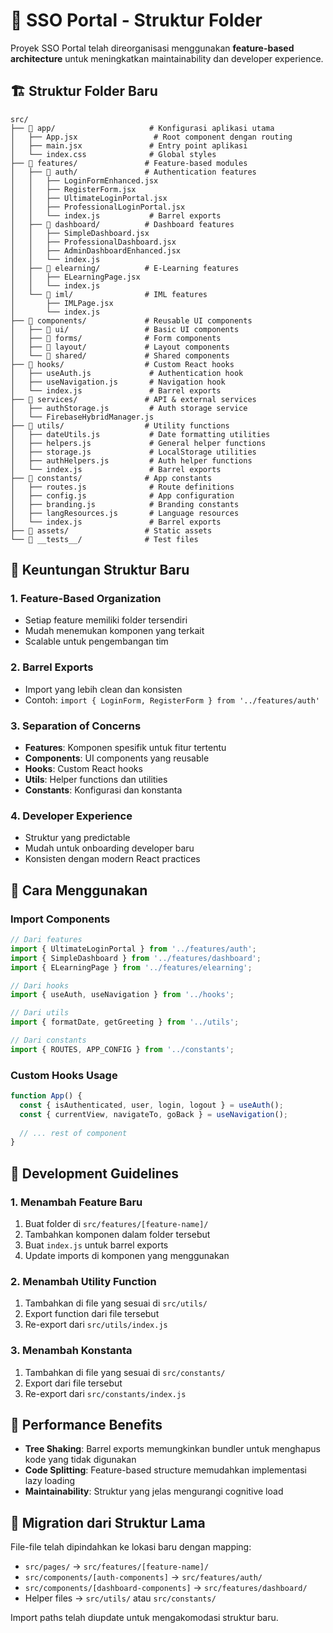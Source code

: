 # 📁 SSO Portal - Struktur Folder

Proyek SSO Portal telah direorganisasi menggunakan **feature-based architecture** untuk meningkatkan maintainability dan developer experience.

## 🏗️ Struktur Folder Baru

```
src/
├── 📂 app/                     # Konfigurasi aplikasi utama
│   ├── App.jsx                 # Root component dengan routing
│   ├── main.jsx               # Entry point aplikasi
│   └── index.css              # Global styles
├── 📂 features/               # Feature-based modules
│   ├── 📂 auth/               # Authentication features
│   │   ├── LoginFormEnhanced.jsx
│   │   ├── RegisterForm.jsx
│   │   ├── UltimateLoginPortal.jsx
│   │   ├── ProfessionalLoginPortal.jsx
│   │   └── index.js           # Barrel exports
│   ├── 📂 dashboard/          # Dashboard features
│   │   ├── SimpleDashboard.jsx
│   │   ├── ProfessionalDashboard.jsx
│   │   ├── AdminDashboardEnhanced.jsx
│   │   └── index.js
│   ├── 📂 elearning/          # E-Learning features
│   │   ├── ELearningPage.jsx
│   │   └── index.js
│   └── 📂 iml/                # IML features
│       ├── IMLPage.jsx
│       └── index.js
├── 📂 components/             # Reusable UI components
│   ├── 📂 ui/                 # Basic UI components
│   ├── 📂 forms/              # Form components
│   ├── 📂 layout/             # Layout components
│   └── 📂 shared/             # Shared components
├── 📂 hooks/                  # Custom React hooks
│   ├── useAuth.js             # Authentication hook
│   ├── useNavigation.js       # Navigation hook
│   └── index.js               # Barrel exports
├── 📂 services/               # API & external services
│   ├── authStorage.js         # Auth storage service
│   └── FirebaseHybridManager.js
├── 📂 utils/                  # Utility functions
│   ├── dateUtils.js           # Date formatting utilities
│   ├── helpers.js             # General helper functions
│   ├── storage.js             # LocalStorage utilities
│   ├── authHelpers.js         # Auth helper functions
│   └── index.js               # Barrel exports
├── 📂 constants/              # App constants
│   ├── routes.js              # Route definitions
│   ├── config.js              # App configuration
│   ├── branding.js            # Branding constants
│   ├── langResources.js       # Language resources
│   └── index.js               # Barrel exports
├── 📂 assets/                 # Static assets
└── 📂 __tests__/              # Test files
```

## 🎯 Keuntungan Struktur Baru

### 1. **Feature-Based Organization**
- Setiap feature memiliki folder tersendiri
- Mudah menemukan komponen yang terkait
- Scalable untuk pengembangan tim

### 2. **Barrel Exports**
- Import yang lebih clean dan konsisten
- Contoh: `import { LoginForm, RegisterForm } from '../features/auth'`

### 3. **Separation of Concerns**
- **Features**: Komponen spesifik untuk fitur tertentu
- **Components**: UI components yang reusable
- **Hooks**: Custom React hooks
- **Utils**: Helper functions dan utilities
- **Constants**: Konfigurasi dan konstanta

### 4. **Developer Experience**
- Struktur yang predictable
- Mudah untuk onboarding developer baru
- Konsisten dengan modern React practices

## 🔧 Cara Menggunakan

### Import Components
```javascript
// Dari features
import { UltimateLoginPortal } from '../features/auth';
import { SimpleDashboard } from '../features/dashboard';
import { ELearningPage } from '../features/elearning';

// Dari hooks
import { useAuth, useNavigation } from '../hooks';

// Dari utils
import { formatDate, getGreeting } from '../utils';

// Dari constants
import { ROUTES, APP_CONFIG } from '../constants';
```

### Custom Hooks Usage
```javascript
function App() {
  const { isAuthenticated, user, login, logout } = useAuth();
  const { currentView, navigateTo, goBack } = useNavigation();
  
  // ... rest of component
}
```

## 📝 Development Guidelines

### 1. **Menambah Feature Baru**
1. Buat folder di `src/features/[feature-name]/`
2. Tambahkan komponen dalam folder tersebut
3. Buat `index.js` untuk barrel exports
4. Update imports di komponen yang menggunakan

### 2. **Menambah Utility Function**
1. Tambahkan di file yang sesuai di `src/utils/`
2. Export function dari file tersebut
3. Re-export dari `src/utils/index.js`

### 3. **Menambah Konstanta**
1. Tambahkan di file yang sesuai di `src/constants/`
2. Export dari file tersebut
3. Re-export dari `src/constants/index.js`

## 🚀 Performance Benefits

- **Tree Shaking**: Barrel exports memungkinkan bundler untuk menghapus kode yang tidak digunakan
- **Code Splitting**: Feature-based structure memudahkan implementasi lazy loading
- **Maintainability**: Struktur yang jelas mengurangi cognitive load

## 🔄 Migration dari Struktur Lama

File-file telah dipindahkan ke lokasi baru dengan mapping:
- `src/pages/` → `src/features/[feature-name]/`
- `src/components/[auth-components]` → `src/features/auth/`
- `src/components/[dashboard-components]` → `src/features/dashboard/`
- Helper files → `src/utils/` atau `src/constants/`

Import paths telah diupdate untuk mengakomodasi struktur baru.